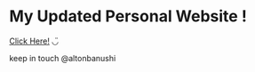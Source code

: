 # My Updated Personal Website !

[Click Here!](http://altonbanushi.com) ◡̈ 

keep in touch @altonbanushi